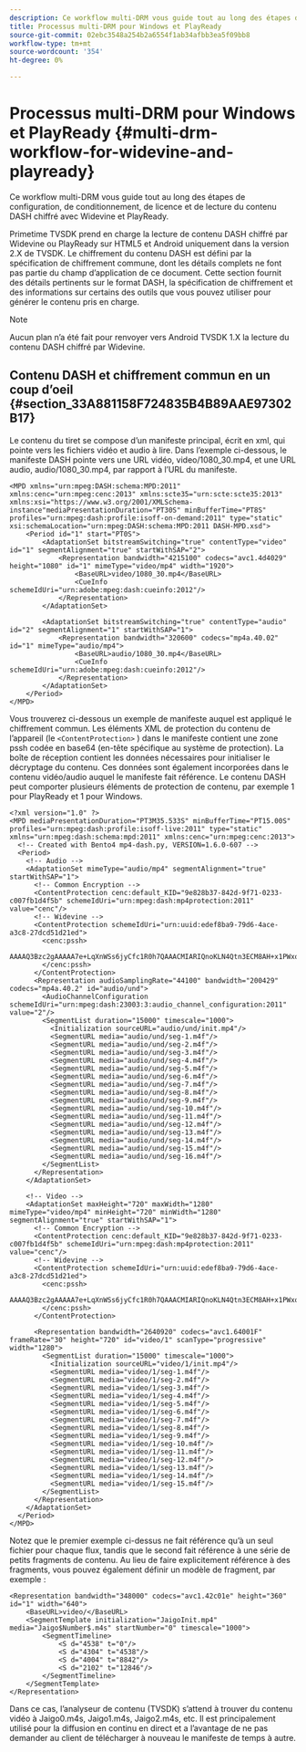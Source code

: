 ```yaml
---
description: Ce workflow multi-DRM vous guide tout au long des étapes de configuration, de conditionnement, de licence et de lecture du contenu DASH chiffré avec Widevine et PlayReady.
title: Processus multi-DRM pour Windows et PlayReady
source-git-commit: 02ebc3548a254b2a6554f1ab34afbb3ea5f09bb8
workflow-type: tm+mt
source-wordcount: '354'
ht-degree: 0%

---
```


# Processus multi-DRM pour Windows et PlayReady {#multi-drm-workflow-for-widevine-and-playready}

Ce workflow multi-DRM vous guide tout au long des étapes de configuration, de conditionnement, de licence et de lecture du contenu DASH chiffré avec Widevine et PlayReady.

Primetime TVSDK prend en charge la lecture de contenu DASH chiffré par Widevine ou PlayReady sur HTML5 et Android uniquement dans la version 2.X de TVSDK. Le chiffrement du contenu DASH est défini par la spécification de chiffrement commune, dont les détails complets ne font pas partie du champ d’application de ce document. Cette section fournit des détails pertinents sur le format DASH, la spécification de chiffrement et des informations sur certains des outils que vous pouvez utiliser pour générer le contenu pris en charge.

>[!NOTE]
>
>Aucun plan n’a été fait pour renvoyer vers Android TVSDK 1.X la lecture du contenu DASH chiffré par Widevine.

## Contenu DASH et chiffrement commun en un coup d’oeil {#section_33A881158F724835B4B89AAE97302B17}

Le contenu du tiret se compose d’un manifeste principal, écrit en xml, qui pointe vers les fichiers vidéo et audio à lire. Dans l’exemple ci-dessous, le manifeste DASH pointe vers une URL vidéo, video/1080_30.mp4, et une URL audio, audio/1080_30.mp4, par rapport à l’URL du manifeste.

```
<MPD xmlns="urn:mpeg:DASH:schema:MPD:2011" xmlns:cenc="urn:mpeg:cenc:2013" xmlns:scte35="urn:scte:scte35:2013" xmlns:xsi="https://www.w3.org/2001/XMLSchema-instance"mediaPresentationDuration="PT30S" minBufferTime="PT8S" profiles="urn:mpeg:dash:profile:isoff-on-demand:2011" type="static" xsi:schemaLocation="urn:mpeg:DASH:schema:MPD:2011 DASH-MPD.xsd">
    <Period id="1" start="PT0S">
        <AdaptationSet bitstreamSwitching="true" contentType="video" id="1" segmentAlignment="true" startWithSAP="2">
            <Representation bandwidth="4215100" codecs="avc1.4d4029" height="1080" id="1" mimeType="video/mp4" width="1920">
                <BaseURL>video/1080_30.mp4</BaseURL>
                <CueInfo schemeIdUri="urn:adobe:mpeg:dash:cueinfo:2012"/>
            </Representation>
        </AdaptationSet>
 
        <AdaptationSet bitstreamSwitching="true" contentType="audio" id="2" segmentAlignment="1" startWithSAP="1">
            <Representation bandwidth="320600" codecs="mp4a.40.02" id="1" mimeType="audio/mp4">
                <BaseURL>audio/1080_30.mp4</BaseURL>
                <CueInfo schemeIdUri="urn:adobe:mpeg:dash:cueinfo:2012"/>
            </Representation>
        </AdaptationSet>
    </Period>
</MPD>
```

Vous trouverez ci-dessous un exemple de manifeste auquel est appliqué le chiffrement commun. Les éléments XML de protection du contenu de l’appareil (le `<ContentProtection>` ) dans le manifeste contient une zone pssh codée en base64 (en-tête spécifique au système de protection). La boîte de réception contient les données nécessaires pour initialiser le décryptage du contenu. Ces données sont également incorporées dans le contenu vidéo/audio auquel le manifeste fait référence. Le contenu DASH peut comporter plusieurs éléments de protection de contenu, par exemple 1 pour PlayReady et 1 pour Windows.

```
<?xml version="1.0" ?>
<MPD mediaPresentationDuration="PT3M35.533S" minBufferTime="PT15.00S" profiles="urn:mpeg:dash:profile:isoff-live:2011" type="static" xmlns="urn:mpeg:dash:schema:mpd:2011" xmlns:cenc="urn:mpeg:cenc:2013">
  <!-- Created with Bento4 mp4-dash.py, VERSION=1.6.0-607 -->
  <Period>
    <!-- Audio -->
    <AdaptationSet mimeType="audio/mp4" segmentAlignment="true" startWithSAP="1">
      <!-- Common Encryption -->
      <ContentProtection cenc:default_KID="9e828b37-842d-9f71-0233-c007fb1d4f5b" schemeIdUri="urn:mpeg:dash:mp4protection:2011" value="cenc"/>
      <!-- Widevine -->
      <ContentProtection schemeIdUri="urn:uuid:edef8ba9-79d6-4ace-a3c8-27dcd51d21ed">
        <cenc:pssh>
        AAAAQ3Bzc2gAAAAA7e+LqXnWSs6jyCfc1R0h7QAAACMIARIQnoKLN4Qtn3ECM8AH+x1PWxoKaW50ZXJ0cnVzdCIBKg==
        </cenc:pssh>
      </ContentProtection>
      <Representation audioSamplingRate="44100" bandwidth="200429" codecs="mp4a.40.2" id="audio/und">
        <AudioChannelConfiguration schemeIdUri="urn:mpeg:dash:23003:3:audio_channel_configuration:2011" value="2"/>
        <SegmentList duration="15000" timescale="1000">
          <Initialization sourceURL="audio/und/init.mp4"/>
          <SegmentURL media="audio/und/seg-1.m4f"/>
          <SegmentURL media="audio/und/seg-2.m4f"/>
          <SegmentURL media="audio/und/seg-3.m4f"/>
          <SegmentURL media="audio/und/seg-4.m4f"/>
          <SegmentURL media="audio/und/seg-5.m4f"/>
          <SegmentURL media="audio/und/seg-6.m4f"/>
          <SegmentURL media="audio/und/seg-7.m4f"/>
          <SegmentURL media="audio/und/seg-8.m4f"/>
          <SegmentURL media="audio/und/seg-9.m4f"/>
          <SegmentURL media="audio/und/seg-10.m4f"/>
          <SegmentURL media="audio/und/seg-11.m4f"/>
          <SegmentURL media="audio/und/seg-12.m4f"/>
          <SegmentURL media="audio/und/seg-13.m4f"/>
          <SegmentURL media="audio/und/seg-14.m4f"/>
          <SegmentURL media="audio/und/seg-15.m4f"/>
          <SegmentURL media="audio/und/seg-16.m4f"/>
        </SegmentList>
      </Representation>
    </AdaptationSet>
 
    <!-- Video -->
    <AdaptationSet maxHeight="720" maxWidth="1280" mimeType="video/mp4" minHeight="720" minWidth="1280" segmentAlignment="true" startWithSAP="1">
      <!-- Common Encryption -->
      <ContentProtection cenc:default_KID="9e828b37-842d-9f71-0233-c007fb1d4f5b" schemeIdUri="urn:mpeg:dash:mp4protection:2011" value="cenc"/>
      <!-- Widevine -->
      <ContentProtection schemeIdUri="urn:uuid:edef8ba9-79d6-4ace-a3c8-27dcd51d21ed">
        <cenc:pssh>
        AAAAQ3Bzc2gAAAAA7e+LqXnWSs6jyCfc1R0h7QAAACMIARIQnoKLN4Qtn3ECM8AH+x1PWxoKaW50ZXJ0cnVzdCIBKg==
        </cenc:pssh>
      </ContentProtection>
 
      <Representation bandwidth="2640920" codecs="avc1.64001F" frameRate="30" height="720" id="video/1" scanType="progressive" width="1280">
        <SegmentList duration="15000" timescale="1000">
          <Initialization sourceURL="video/1/init.mp4"/>
          <SegmentURL media="video/1/seg-1.m4f"/>
          <SegmentURL media="video/1/seg-2.m4f"/>
          <SegmentURL media="video/1/seg-3.m4f"/>
          <SegmentURL media="video/1/seg-4.m4f"/>
          <SegmentURL media="video/1/seg-5.m4f"/>
          <SegmentURL media="video/1/seg-6.m4f"/>
          <SegmentURL media="video/1/seg-7.m4f"/>
          <SegmentURL media="video/1/seg-8.m4f"/>
          <SegmentURL media="video/1/seg-9.m4f"/>
          <SegmentURL media="video/1/seg-10.m4f"/>
          <SegmentURL media="video/1/seg-11.m4f"/>
          <SegmentURL media="video/1/seg-12.m4f"/>
          <SegmentURL media="video/1/seg-13.m4f"/>
          <SegmentURL media="video/1/seg-14.m4f"/>
          <SegmentURL media="video/1/seg-15.m4f"/>
        </SegmentList>
      </Representation>
    </AdaptationSet>
  </Period>
</MPD>
```

Notez que le premier exemple ci-dessus ne fait référence qu’à un seul fichier pour chaque flux, tandis que le second fait référence à une série de petits fragments de contenu. Au lieu de faire explicitement référence à des fragments, vous pouvez également définir un modèle de fragment, par exemple :

```
<Representation bandwidth="348000" codecs="avc1.42c01e" height="360" id="1" width="640">
    <BaseURL>video/</BaseURL>
    <SegmentTemplate initialization="JaigoInit.mp4" media="Jaigo$Number$.m4s" startNumber="0" timescale="1000">
        <SegmentTimeline>
            <S d="4538" t="0"/>
            <S d="4304" t="4538"/>
            <S d="4004" t="8842"/>
            <S d="2102" t="12846"/>
        </SegmentTimeline>
    </SegmentTemplate>
</Representation>
```

Dans ce cas, l’analyseur de contenu (TVSDK) s’attend à trouver du contenu vidéo à Jaigo0.m4s, Jaigo1.m4s, Jaigo2.m4s, etc. Il est principalement utilisé pour la diffusion en continu en direct et a l’avantage de ne pas demander au client de télécharger à nouveau le manifeste de temps à autre.
